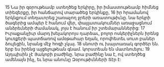 15 Նա իր զօրութեամբ ստեղծեց երկիրը,
իր իմաստութեամբ հիմնեց տիեզերքը,
իր հանճարով տարածեց երկինքը,
16 իր հրամանով երկնքում տեղաւորեց շառաչող ջրերի առատութիւնը.
նա երկրի ծագերից ամպեր է հանում վեր,
փայլատակումներ առաջացնում անձրեւների ժամանակ,
լոյս է հանում իր շտեմարաններից:
17 Իւրաքանչիւր մարդ խելակորոյս դարձաւ,
բոլոր ոսկերիչներն իրենց կուռքերի պատճառով ամօթահար եղան,
որովհետեւ սուտ բաներ ձուլեցին,
նրանց մէջ հոգի չկայ.
18 սնոտի ու խայտառակ գործեր են.
երբ ես իրենց այցելութեան գնամ.
կորստեան են մատնուելու:
19 Այդպիսին չէ Յակոբի բաժինը.
նրա բաժինը նա է, ով ստեղծեց ամենայն ինչ,
եւ նրա անունը Զօրութիւնների Տէր է:
